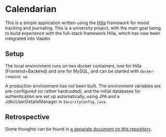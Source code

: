 # Calendarian

This is a simple application written using the [Hilla](https://hilla.dev) framework for mood tracking and journaling. This is a university project, with the main goal being to build experience with the full-stack framework Hilla, which has now been integrated into Vaadin.

## Setup

The local environment runs on two docker containers, one for Hilla (Frontend+Backend) and one for MySQL, and can be started with `docker-compose up`.

A production environment has not been built. The environment variables are pre-configured (or rather hardcoded), and the initial databases for authentication are set up automatically, using JPA and a JdbcUserDetailsManager in `SecurityConfig.java`.

## Retrospective

Some thoughts can be found in [a separate document on this repository](./docs/review.md).
